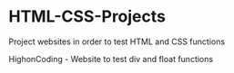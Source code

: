 # HTML-CSS-Projects
Project websites in order to test HTML and CSS functions

HighonCoding - Website to test div and float functions
